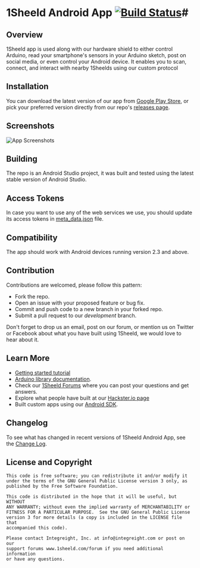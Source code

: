 # 1Sheeld Android App [![Build Status](https://travis-ci.org/Integreight/1Sheeld-Android-App.svg?branch=master)](https://travis-ci.org/Integreight/1Sheeld-Android-App)#

## Overview ##

1Sheeld app is used along with our hardware shield to either control Arduino, read your smartphone's sensors in your Arduino sketch, post on social media, or even control your Android device. It enables you to scan, connect, and interact with nearby 1Sheelds using our custom protocol

## Installation ##

You can download the latest version of our app from [Google Play Store](https://play.google.com/store/apps/details?id=com.integreight.onesheeld&hl=en), or pick your preferred version directly from our repo's [releases page](https://github.com/Integreight/1Sheeld-Android-App/releases).

## Screenshots ##

![App Screenshots](http://i.imgur.com/9KqOKKu.png)

## Building ##

The repo is an Android Studio project, it was built and tested using the latest stable version of Android Studio.

## Access Tokens ##

In case you want to use any of the web services we use, you should update its access tokens in [meta_data.json](https://github.com/Integreight/1Sheeld-Android-App/blob/master/oneSheeld/src/main/assets/meta_data.json) file.

## Compatibility ##

The app should work with Android devices running version 2.3 and above.

## Contribution ##

Contributions are welcomed, please follow this pattern:
- Fork the repo.
- Open an issue with your proposed feature or bug fix.
- Commit and push code to a new branch in your forked repo.
- Submit a pull request to our *development* branch.

Don't forget to drop us an email, post on our forum, or mention us on Twitter or Facebook about what you have built using 1Sheeld, we would love to hear about it.

## Learn More ##

 - [Getting started tutorial](http://www.1sheeld.com/tutorials/getting-started)
 - [Arduino library documentation](http://1sheeld.com/docs/).
 - Check our [1Sheeld Forums](http://www.1sheeld.com/forum) where you can post your questions and get answers.
 - Explore what people have built at our [Hackster.io page](https://www.hackster.io/1sheeld/projects)
 - Built custom apps using our [Android SDK](https://github.com/Integreight/1Sheeld-Android-SDK).

## Changelog ##

To see what has changed in recent versions of 1Sheeld Android App, see the [Change Log](CHANGELOG.md).

## License and Copyright ##

```
This code is free software; you can redistribute it and/or modify it
under the terms of the GNU General Public License version 3 only, as
published by the Free Software Foundation.

This code is distributed in the hope that it will be useful, but WITHOUT
ANY WARRANTY; without even the implied warranty of MERCHANTABILITY or
FITNESS FOR A PARTICULAR PURPOSE.  See the GNU General Public License
version 3 for more details (a copy is included in the LICENSE file that
accompanied this code).

Please contact Integreight, Inc. at info@integreight.com or post on our
support forums www.1sheeld.com/forum if you need additional information
or have any questions.
```

